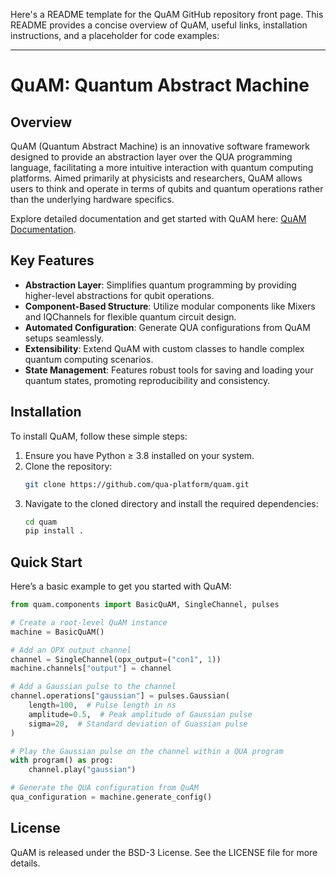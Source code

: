 Here's a README template for the QuAM GitHub repository front page. This README provides a concise overview of QuAM, useful links, installation instructions, and a placeholder for code examples:

---

# QuAM: Quantum Abstract Machine

## Overview
QuAM (Quantum Abstract Machine) is an innovative software framework designed to provide an abstraction layer over the QUA programming language, facilitating a more intuitive interaction with quantum computing platforms. Aimed primarily at physicists and researchers, QuAM allows users to think and operate in terms of qubits and quantum operations rather than the underlying hardware specifics.

Explore detailed documentation and get started with QuAM here: [QuAM Documentation](ENTER_URL_HERE).
<!-- TODO -->

## Key Features
- **Abstraction Layer**: Simplifies quantum programming by providing higher-level abstractions for qubit operations.
- **Component-Based Structure**: Utilize modular components like Mixers and IQChannels for flexible quantum circuit design.
- **Automated Configuration**: Generate QUA configurations from QuAM setups seamlessly.
- **Extensibility**: Extend QuAM with custom classes to handle complex quantum computing scenarios.
- **State Management**: Features robust tools for saving and loading your quantum states, promoting reproducibility and consistency.

## Installation
To install QuAM, follow these simple steps:

1. Ensure you have Python ≥ 3.8 installed on your system.
2. Clone the repository:
   ```bash
   git clone https://github.com/qua-platform/quam.git
   ```
3. Navigate to the cloned directory and install the required dependencies:
   ```bash
   cd quam
   pip install .
   ```

## Quick Start
Here’s a basic example to get you started with QuAM:

```python
from quam.components import BasicQuAM, SingleChannel, pulses

# Create a root-level QuAM instance
machine = BasicQuAM()

# Add an OPX output channel
channel = SingleChannel(opx_output=("con1", 1))
machine.channels["output"] = channel

# Add a Gaussian pulse to the channel
channel.operations["gaussian"] = pulses.Gaussian(
    length=100,  # Pulse length in ns
    amplitude=0.5,  # Peak amplitude of Gaussian pulse
    sigma=20,  # Standard deviation of Guassian pulse
)

# Play the Gaussian pulse on the channel within a QUA program
with program() as prog:
    channel.play("gaussian")

# Generate the QUA configuration from QuAM
qua_configuration = machine.generate_config()
```


## License
QuAM is released under the BSD-3 License. See the LICENSE file for more details.
